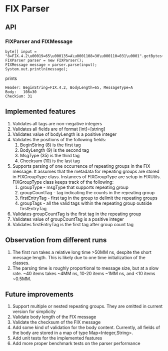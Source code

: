 # FIX Parser

## API

### FIXParser and FIXMessage

```agsl
byte[] input = "8=FIX.4.2\u00019=65\u000135=A\u0001108=30\u000110=031\u0001".getBytes();
FIXParser parser = new FIXParser();
FIXMessage message = parser.parse(input);
System.out.println(message);
```
prints
```agsl
Header: BeginString=FIX.4.2, BodyLength=65, MessageType=A
Body: 	108=30
CheckSum: 31
```


## Implemented features
1. Validates all tags are non-negative integers
1. Validates all fields are of format [int]=[string]
1. Validates value of bodyLength is a positive integer
1. Validates the positions of the following fields:
   1. BeginString (8) is the first tag
   1. BodyLength (9) is the second tag
   1. MsgType (35) is the third tag
   1. Checksum (10) is the last tag
1. Supports parsing of one occurrence of repeating groups in the FIX message. It assumes that the metadata for repeating groups are stored in FIXGroupType class. Instances of FIXGroupType are setup in FIXUtils. FIXGroupType class keeps track of the following:
   1. groupType - msgType that supports repeating group
   1. groupCountTag - tag indicating the counts in the repeating group
   1. firstEntryTag - first tag in the group to delimit the repeating groups
   1. groupTags - all the valid tags within the repeating group outside firstEntryTag
1. Validates groupCountTag is the first tag in the repeating group
1. Validates value of groupCountTag is a positive integer
1. Validates firstEntryTag is the first tag after group count tag

## Observation from different runs
1. The first run takes a relative long time >50MM ns, despite the short message length. This is likely due to one time initialization of the classes.
2. The parsing time is roughly proportional to message size, but at a slow rate.  ~40 items takes ~4MM ns, 10-20 items ~1MM ns, and <10 items ~0.5MM.

## Future improvements
1. Support multiple or nested repeating groups. They are omitted in current version for simplicity
1. Validate body length of the FIX message
1. Validate the checksum of the FIX message
1. Add some kind of validation for the body content. Currently, all fields of the body are stored in a map of type Map<Integer,String>.
1. Add unit tests for the implemented features
1. Add more proper benchmark tests on the parser performance



